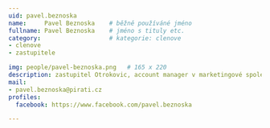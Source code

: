 ```yaml
---
uid: pavel.beznoska
name:     Pavel Beznoska  	# běžně používáné jméno
fullname: Pavel Beznoska  	# jméno s tituly etc.
category:                   # kategorie: clenove
- clenove
- zastupitele 

img: people/pavel-beznoska.png   # 165 x 220
description: zastupitel Otrokovic, account manager v marketingové společnosti a sportovec              # kratký popis, max 160 znaků
mail:
- pavel.beznoska@pirati.cz
profiles:
  facebook: https://www.facebook.com/pavel.beznoska

---
```

